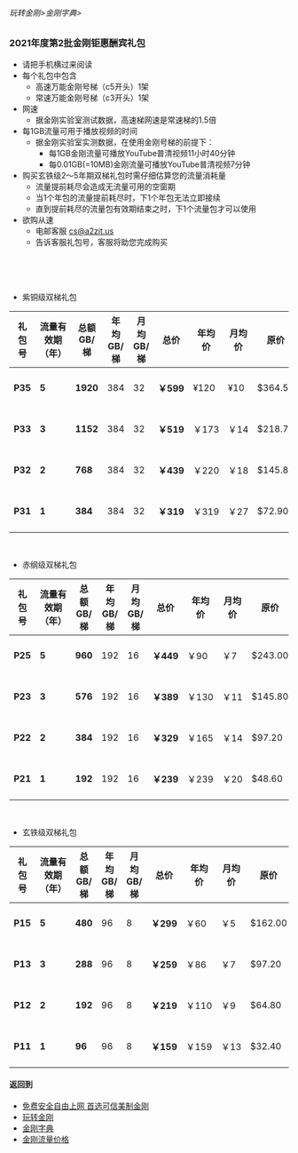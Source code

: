 ###### 玩转金刚>金刚字典>
### 2021年度第2批金刚钜惠酬宾礼包
- 请把手机横过来阅读
- 每个礼包中包含
  - 高速万能金刚号梯（c5开头）1架
  - 常速万能金刚号梯（c3开头）1架
- 网速
  - 据金刚实验室测试数据，高速梯网速是常速梯的1.5倍
- 每1GB流量可用于播放视频的时间
  - 据金刚实验室实测数据，在使用金刚号梯的前提下：
    - 每1GB金刚流量可播放YouTube普清视频11小时40分钟
    - 每0.01GB(=10MB)金刚流量可播放YouTube普清视频7分钟
- 购买玄铁级2～5年期双梯礼包时需仔细估算您的流量消耗量
  - 流量提前耗尽会造成无流量可用的空窗期
  - 当1个年包的流量提前耗尽时，下1个年包无法立即接续
  - 直到提前耗尽的流量包有效期结束之时，下1个流量包才可以使用
- 欲购从速 
  - 电邮客服 cs@a2zit.us 
  - 告诉客服礼包号，客服将助您完成购买
<br>
<br>
<br>


- 紫铜级双梯礼包

|礼包号| 流量有效期（年） |总额GB/梯|年均GB/梯|月均GB/梯 |总价|年均价|月均价|原价|限售|
|-----|--|--------|--------|---------|---|----|---|------|-|
|<strong> P35 </strong> | <strong> 5 </strong> | <strong> 1920 </strong> |384  |32| <strong>￥599</strong>|¥120| ¥10|$364.50|1万份|
|<strong> P33 </strong> | <strong> 3 </strong> | <strong> 1152 </strong> |384  |32| <strong>￥519 </strong> |￥173|￥14|$218.70|1万份|
|<strong> P32 </strong> | <strong> 2 </strong> | <strong> 768  </strong> |384  |32| <strong>￥439 </strong> |￥220|￥18|$145.80|1万份|
|<strong> P31 </strong> | <strong> 1 </strong> | <strong> 384  </strong> |384  |32| <strong>￥319 </strong> |￥319|￥27|$72.90|1万份|

<br>

- 赤纲级双梯礼包

|礼包号| 流量有效期（年） |总额GB/梯|年均GB/梯|月均GB/梯 |总价|年均价|月均价|原价| 限售|
|-----|--|--------|--------|---------|---|---|---|-------| --|
| <strong> P25 </strong> |<strong> 5 </strong> | <strong>960</strong>|192|16|<strong>￥449 </strong>|￥90 |￥7|$243.00| 1万份|
| <strong> P23 </strong> |<strong> 3 </strong> | <strong>576</strong>|192|16|<strong>￥389 </strong>|￥130|￥11|$145.80| 1万份|
| <strong> P22 </strong> |<strong> 2 </strong> | <strong>384</strong>|192|16|<strong>￥329 </strong>|￥165|￥14|$97.20| 1万份|
| <strong> P21 </strong> |<strong> 1 </strong> | <strong>192</strong>|192|16|<strong>￥239 </strong>|￥239|￥20|$48.60| 1万份|

<br>

- 玄铁级双梯礼包

|礼包号|流量有效期（年）|总额GB/梯|年均GB/梯|月均GB/梯 |总价|年均价|月均价|原价| 限售|
|-----|--|-----|-----|-----|-----|----|--|--| --|
| <strong> P15 </strong>| <strong> 5 </strong>| <strong> 480</strong>|96|8| <strong>￥299 </strong>|￥60	|￥5|$162.00| 1万份|
| <strong> P13 </strong>| <strong> 3 </strong>| <strong> 288</strong>|96|8| <strong>￥259 </strong>|￥86	|￥7|$97.20| 1万份|
| <strong> P12 </strong>| <strong> 2 </strong>| <strong> 192</strong>|96|8| <strong>￥219 </strong>|￥110|￥9|$64.80| 1万份|
| <strong> P11 </strong>| <strong> 1 </strong>| <strong> 96 </strong>|96|8| <strong>￥159 </strong>|￥159|￥13|$32.40| 1万份|




#### 返回到
- [免费安全自由上网 首选可信美制金刚](https://github.com/a2zitpro/web/blob/master/%E5%BE%80%E5%90%8E%E7%BF%BB.md)
- [玩转金刚](https://github.com/a2zitpro/web/blob/master/LadderFree/A.md)
- [金刚字典](https://github.com/a2zitpro/web/blob/master/LadderFree/kkDictionary/KKDictionary.md)
- [金刚流量价格](https://github.com/a2zitpro/web/blob/master/LadderFree/kkDictionary/Price/KKDTPrice.md)



